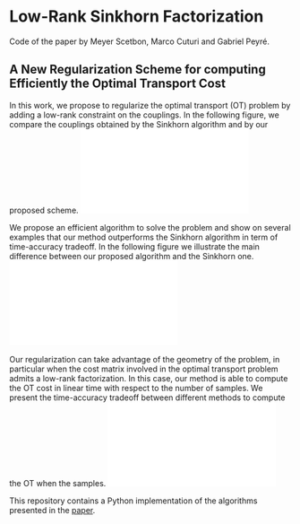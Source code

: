 # Low-Rank Sinkhorn Factorization 
Code of the paper by Meyer Scetbon, Marco Cuturi and Gabriel Peyré.

## A New Regularization Scheme for computing Efficiently the Optimal Transport Cost
In this work, we propose to regularize the optimal transport (OT) problem by adding a low-rank constraint on the couplings. In the following figure, we compare the couplings obtained by the Sinkhorn algorithm and by our proposed scheme.
![figure](results/couplings_intro.pdf)


We propose an efficient algorithm to solve the problem and show on  several examples that our method outperforms the Sinkhorn algorithm in term of time-accuracy tradeoff. In the following figure we illustrate the main difference between our proposed algorithm and the Sinkhorn one.
![figure](results/fig_algo.pdf)


Our regularization can take advantage of the geometry of the problem, in particular when the cost matrix involved in the optimal transport problem admits a low-rank factorization. In this case, our method is able to compute the OT cost in linear time with respect to the number of samples. We present the time-accuracy tradeoff between different methods to compute the OT when the samples.
![figure](results/plot_accuracy_LR_vs_All.pdf)


This repository contains a Python implementation of the algorithms presented in the [paper](https://arxiv.org/pdf/2103.04737.pdf).
